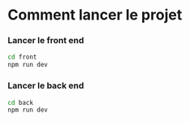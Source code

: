 # Comment lancer le projet

### Lancer le front end

```bash
cd front
npm run dev
```

### Lancer le back end

```bash
cd back
npm run dev
```
